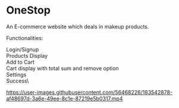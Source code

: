 # OneStop

An E-commerce website which deals in makeup products.

Functionalities:

Login/Signup\
Products Display\
Add to Cart\
Cart display with total sum and remove option\
Settings\
Success\



https://user-images.githubusercontent.com/56468226/183542878-af48697d-3a6e-49ee-8c1e-87219e5b0317.mp4

